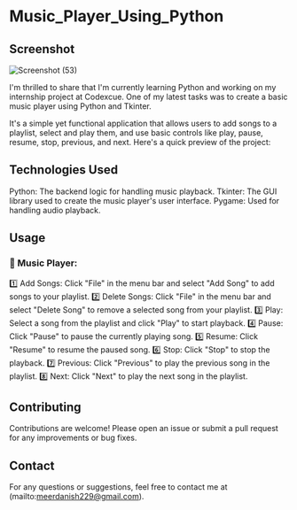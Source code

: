 # Music_Player_Using_Python

## Screenshot

![Screenshot (53)](https://github.com/user-attachments/assets/9dbb0676-4a4b-4307-a157-ce99e4b571c9)





I'm thrilled to share that I'm currently learning Python and working on my internship project at Codexcue. One of my latest tasks was to create a basic music player using Python and Tkinter.

It's a simple yet functional application that allows users to add songs to a playlist, select and play them, and use basic controls like play, pause, resume, stop, previous, and next. Here's a quick preview of the project:

## Technologies Used

Python: The backend logic for handling music playback.
Tkinter: The GUI library used to create the music player's user interface.
Pygame: Used for handling audio playback.

## Usage
### 🎵 Music Player:
1️⃣ Add Songs: Click "File" in the menu bar and select "Add Song" to add songs to your playlist.
2️⃣ Delete Songs: Click "File" in the menu bar and select "Delete Song" to remove a selected song from your playlist.
3️⃣ Play: Select a song from the playlist and click "Play" to start playback.
4️⃣ Pause: Click "Pause" to pause the currently playing song.
5️⃣ Resume: Click "Resume" to resume the paused song.
6️⃣ Stop: Click "Stop" to stop the playback.
7️⃣ Previous: Click "Previous" to play the previous song in the playlist.
8️⃣ Next: Click "Next" to play the next song in the playlist.

## Contributing

Contributions are welcome! Please open an issue or submit a pull request for any improvements or bug fixes.

## Contact

For any questions or suggestions, feel free to contact me at (mailto:meerdanish229@gmail.com).




